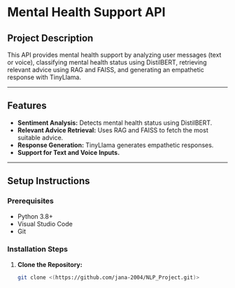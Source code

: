# Mental Health Support API

##  Project Description
This API provides mental health support by analyzing user messages (text or voice), classifying mental health status using DistilBERT, retrieving relevant advice using RAG and FAISS, and generating an empathetic response with TinyLlama.

---

##  Features
- **Sentiment Analysis:** Detects mental health status using DistilBERT.
- **Relevant Advice Retrieval:** Uses RAG and FAISS to fetch the most suitable advice.
- **Response Generation:** TinyLlama generates empathetic responses.
- **Support for Text and Voice Inputs.**

---

##  Setup Instructions

### Prerequisites
- Python 3.8+
- Visual Studio Code
- Git

### Installation Steps
1. **Clone the Repository:**
   ```bash
   git clone <(https://github.com/jana-2004/NLP_Project.git)>
